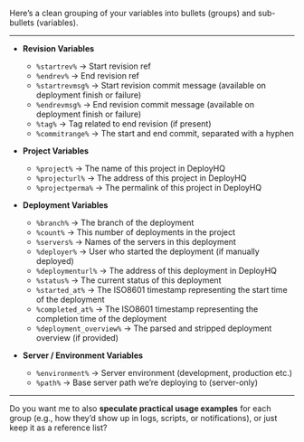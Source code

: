Here’s a clean grouping of your variables into bullets (groups) and sub-bullets (variables).

---

* **Revision Variables**

  * `%startrev%` → Start revision ref
  * `%endrev%` → End revision ref
  * `%startrevmsg%` → Start revision commit message (available on deployment finish or failure)
  * `%endrevmsg%` → End revision commit message (available on deployment finish or failure)
  * `%tag%` → Tag related to end revision (if present)
  * `%commitrange%` → The start and end commit, separated with a hyphen

* **Project Variables**

  * `%project%` → The name of this project in DeployHQ
  * `%projecturl%` → The address of this project in DeployHQ
  * `%projectperma%` → The permalink of this project in DeployHQ

* **Deployment Variables**

  * `%branch%` → The branch of the deployment
  * `%count%` → This number of deployments in the project
  * `%servers%` → Names of the servers in this deployment
  * `%deployer%` → User who started the deployment (if manually deployed)
  * `%deploymenturl%` → The address of this deployment in DeployHQ
  * `%status%` → The current status of this deployment
  * `%started_at%` → The ISO8601 timestamp representing the start time of the deployment
  * `%completed_at%` → The ISO8601 timestamp representing the completion time of the deployment
  * `%deployment_overview%` → The parsed and stripped deployment overview (if provided)

* **Server / Environment Variables**

  * `%environment%` → Server environment (development, production etc.)
  * `%path%` → Base server path we’re deploying to (server-only)

---

Do you want me to also **speculate practical usage examples** for each group (e.g., how they’d show up in logs, scripts, or notifications), or just keep it as a reference list?
